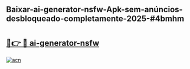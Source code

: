 ## Baixar-ai-generator-nsfw-Apk-sem-anúncios-desbloqueado-completamente-2025-#4bmhm

# <h2><a href="https://ainizakaria.my?title=ai-generator-nsfw&ref=22M">🔗👉 🔴 ai-generator-nsfw</a></h2>

[![acn](https://github.com/user-attachments/assets/0f9c940e-d8b0-45ae-aac7-cd30a18b3e1c)](https://ainizakaria.my?title=ai-generator-nsfw&ref=22M)

